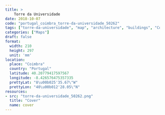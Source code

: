 ```yaml
---
title: > 
    Torre da Universidade
date: 2018-10-07
code: "portugal_coimbra_torre-da-universidade_50262"
tags: ["torre-da-universidade", "map", "architecture", "buildings", "Coimbra", "Portugal"]
categories: ["Maps"]
draft: false
format:
  width: 210
  height: 297
  unit: 'mm'
location:
  place: "Coimbra"
  country: "Portugal"
  latitude: 40.20779417597567
  longitude: -8.426576475357335
  prettyLat: "8\u00b025'35.67\"W"
  prettyLon: "40\u00b012'28.05\"N"
resources:
- src: "torre-da-universidade_50262.png"
  title: "Cover"
  name: cover
---
```

